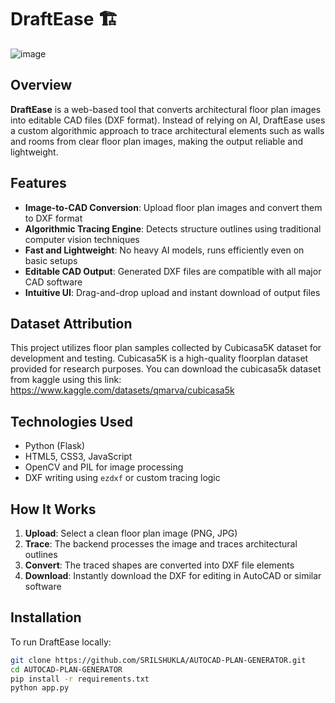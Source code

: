 # DraftEase 🏗️
![image](https://github.com/user-attachments/assets/44b2aa51-38da-48ad-8b8a-8aeb9a9d45d4)


## Overview

**DraftEase** is a web-based tool that converts architectural floor plan images into editable CAD files (DXF format). Instead of relying on AI, DraftEase uses a custom algorithmic approach to trace architectural elements such as walls and rooms from clear floor plan images, making the output reliable and lightweight.

## Features

- **Image-to-CAD Conversion**: Upload floor plan images and convert them to DXF format
- **Algorithmic Tracing Engine**: Detects structure outlines using traditional computer vision techniques
- **Fast and Lightweight**: No heavy AI models, runs efficiently even on basic setups
- **Editable CAD Output**: Generated DXF files are compatible with all major CAD software
- **Intuitive UI**: Drag-and-drop upload and instant download of output files

## Dataset Attribution

This project utilizes floor plan samples collected by Cubicasa5K dataset for development and testing.
Cubicasa5K is a high-quality floorplan dataset provided for research purposes.
You can download the cubicasa5k dataset from kaggle using this link:
https://www.kaggle.com/datasets/qmarva/cubicasa5k

## Technologies Used

- Python (Flask)
- HTML5, CSS3, JavaScript
- OpenCV and PIL for image processing
- DXF writing using `ezdxf` or custom tracing logic

## How It Works

1. **Upload**: Select a clean floor plan image (PNG, JPG)
2. **Trace**: The backend processes the image and traces architectural outlines
3. **Convert**: The traced shapes are converted into DXF file elements
4. **Download**: Instantly download the DXF for editing in AutoCAD or similar software

## Installation

To run DraftEase locally:

```bash
git clone https://github.com/SRILSHUKLA/AUTOCAD-PLAN-GENERATOR.git
cd AUTOCAD-PLAN-GENERATOR
pip install -r requirements.txt
python app.py

